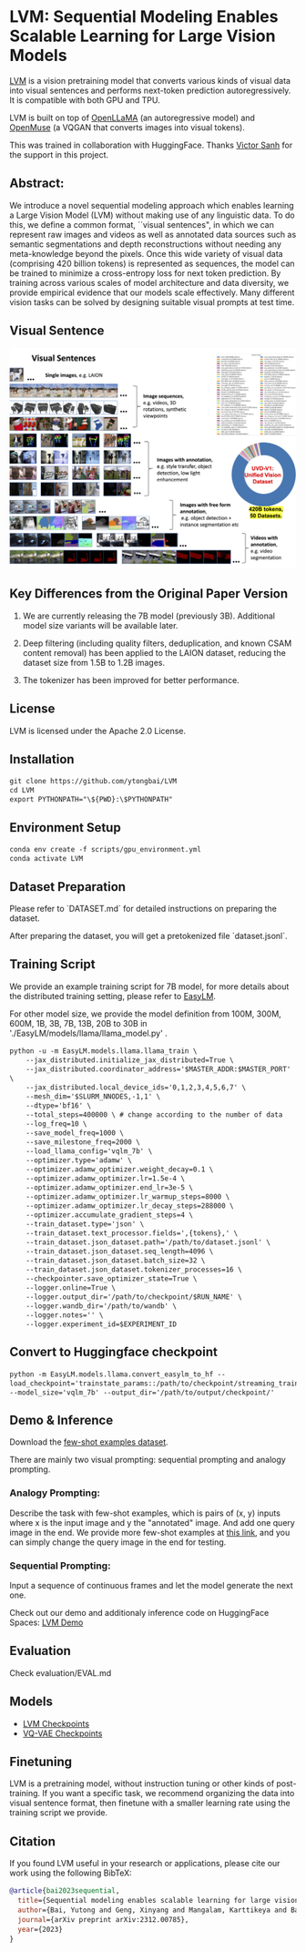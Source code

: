 
# LVM: Sequential Modeling Enables Scalable Learning for Large Vision Models

[LVM](https://arxiv.org/abs/2312.00785) is a vision pretraining model that converts various kinds of visual data into visual sentences and performs next-token prediction autoregressively. It is compatible with both GPU and TPU.

LVM is built on top of [OpenLLaMA](https://github.com/openlm-research/open_llama) (an autoregressive model) and [OpenMuse](https://github.com/huggingface/open-muse) (a VQGAN that converts images into visual tokens).

This was trained in collaboration with HuggingFace. Thanks [Victor Sanh](https://github.com/VictorSanh) for the support in this project.

## Abstract:

We introduce a novel sequential modeling approach which enables learning a Large Vision Model (LVM) without making use of any linguistic data. 
To do this, we define a common format, ``visual sentences", in which we can represent raw images and videos as well as annotated data sources such as semantic segmentations and depth reconstructions without needing any meta-knowledge beyond the pixels.  Once this wide variety of visual data (comprising 420 billion tokens) is represented as sequences, the model can be trained to minimize a cross-entropy loss for next token prediction. By training across various scales of model architecture and data diversity, we provide empirical evidence that our models scale effectively. Many different vision tasks can be solved by designing suitable visual prompts at test time. 

## Visual Sentence

<div align="center">
  <img src="images/visual_sentences.jpg"/>
</div>


## Key Differences from the Original Paper Version
1. We are currently releasing the 7B model (previously 3B). Additional model size variants will be available later.
2. Deep filtering (including quality filters, deduplication, and known CSAM content removal) has been applied to the LAION dataset, reducing the dataset size from 1.5B to 1.2B images.

3. The tokenizer has been improved for better performance.

## License
LVM is licensed under the Apache 2.0 License.

## Installation
```shell
git clone https://github.com/ytongbai/LVM
cd LVM
export PYTHONPATH="\${PWD}:\$PYTHONPATH"
```

## Environment Setup
```shell
conda env create -f scripts/gpu_environment.yml
conda activate LVM
```

## Dataset Preparation
Please refer to \`DATASET.md\` for detailed instructions on preparing the dataset.

After preparing the dataset, you will get a pretokenized file \`dataset.jsonl\`.

## Training Script

We provide an example training script for 7B model, for more details about the distributed training setting, please refer to [EasyLM](https://github.com/young-geng/EasyLM).

For other model size, we provide the model definition from 100M, 300M, 600M, 1B, 3B, 7B, 13B, 20B to 30B in './EasyLM/models/llama/llama_model.py' .


```shell
python -u -m EasyLM.models.llama.llama_train \
    --jax_distributed.initialize_jax_distributed=True \
    --jax_distributed.coordinator_address='$MASTER_ADDR:$MASTER_PORT' \
    --jax_distributed.local_device_ids='0,1,2,3,4,5,6,7' \
    --mesh_dim='$SLURM_NNODES,-1,1' \
    --dtype='bf16' \
    --total_steps=400000 \ # change according to the number of data
    --log_freq=10 \
    --save_model_freq=1000 \
    --save_milestone_freq=2000 \
    --load_llama_config='vqlm_7b' \
    --optimizer.type='adamw' \
    --optimizer.adamw_optimizer.weight_decay=0.1 \
    --optimizer.adamw_optimizer.lr=1.5e-4 \
    --optimizer.adamw_optimizer.end_lr=3e-5 \
    --optimizer.adamw_optimizer.lr_warmup_steps=8000 \
    --optimizer.adamw_optimizer.lr_decay_steps=288000 \
    --optimizer.accumulate_gradient_steps=4 \
    --train_dataset.type='json' \
    --train_dataset.text_processor.fields=',{tokens},' \
    --train_dataset.json_dataset.path='/path/to/dataset.jsonl' \
    --train_dataset.json_dataset.seq_length=4096 \
    --train_dataset.json_dataset.batch_size=32 \
    --train_dataset.json_dataset.tokenizer_processes=16 \
    --checkpointer.save_optimizer_state=True \
    --logger.online=True \
    --logger.output_dir='/path/to/checkpoint/$RUN_NAME' \
    --logger.wandb_dir='/path/to/wandb' \
    --logger.notes='' \
    --logger.experiment_id=$EXPERIMENT_ID
```

## Convert to Huggingface checkpoint

```shell
python -m EasyLM.models.llama.convert_easylm_to_hf --load_checkpoint='trainstate_params::/path/to/checkpoint/streaming_train_state' --model_size='vqlm_7b' --output_dir='/path/to/output/checkpoint/'
```

## Demo & Inference

Download the [few-shot examples dataset](https://livejohnshopkins-my.sharepoint.com/:f:/g/personal/ybai20_jh_edu/Ei0xiLdFFqJPnwAlFWar29EBUAvB0O3CVaJykZl-f11KDQ?e=Bx9SXZ).

There are mainly two visual prompting: sequential prompting and analogy prompting.

### Analogy Prompting: 
Describe the task with few-shot examples, which is pairs of (x, y) inputs where x is the input image and y the "annotated" image. And add one query image in the end. We provide more few-shot examples at [this link](https://livejohnshopkins-my.sharepoint.com/:f:/g/personal/ybai20_jh_edu/Ei0xiLdFFqJPnwAlFWar29EBUAvB0O3CVaJykZl-f11KDQ?e=Bx9SXZ), and you can simply change the query image in the end for testing.

### Sequential Prompting:
Input a sequence of continuous frames and let the model generate the next one. 


Check out our demo and additionaly inference code on HuggingFace Spaces: [LVM Demo](https://huggingface.co/spaces/Emma02/LVM)



## Evaluation

Check evaluation/EVAL.md

## Models
- [LVM Checkpoints](https://huggingface.co/Emma02/LVM_ckpts)
- [VQ-VAE Checkpoints](https://huggingface.co/Emma02/vqvae_ckpts)


## Finetuning

LVM is a pretraining model, without instruction tuning or other kinds of post-training. If you want a specific task, we recommend organizing the data into visual sentence format, then finetune with a smaller learning rate using the training script we provide.

## Citation
If you found LVM useful in your research or applications, please cite our work using the following BibTeX:

```bibtex
@article{bai2023sequential,
  title={Sequential modeling enables scalable learning for large vision models},
  author={Bai, Yutong and Geng, Xinyang and Mangalam, Karttikeya and Bar, Amir and Yuille, Alan and Darrell, Trevor and Malik, Jitendra and Efros, Alexei A},
  journal={arXiv preprint arXiv:2312.00785},
  year={2023}
}

```
